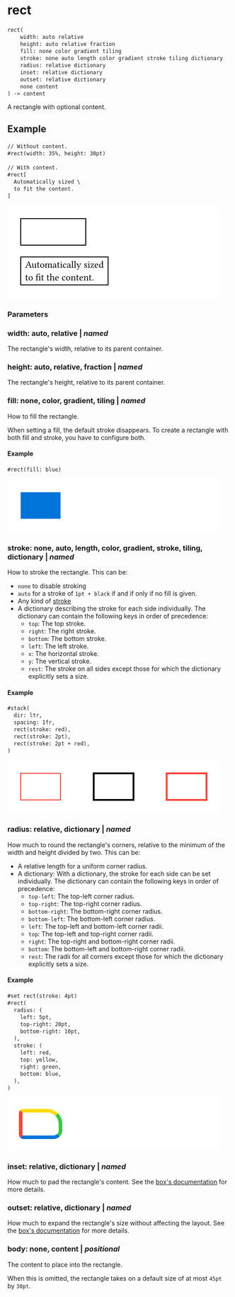 
# rect

```
rect(
    width: auto relative
    height: auto relative fraction
    fill: none color gradient tiling
    stroke: none auto length color gradient stroke tiling dictionary
    radius: relative dictionary
    inset: relative dictionary
    outset: relative dictionary
    none content
) -> content
```
A rectangle with optional content.

## Example

<div class="previewed-code">

    // Without content.
    #rect(width: 35%, height: 30pt)

    // With content.
    #rect[
      Automatically sized \
      to fit the content.
    ]

<div class="preview">

![Preview](/assets/b8c2e4acab3c02639ef4bfaa5380982a.png)

</div>

</div>


### Parameters


### width: auto, relative | _named_

The rectangle's width, relative to its parent container.


### height: auto, relative, fraction | _named_

The rectangle's height, relative to its parent container.


### fill: none, color, gradient, tiling | _named_

How to fill the rectangle.

When setting a fill, the default stroke disappears. To create a
rectangle with both fill and stroke, you have to configure both.


#### Example

<div class="previewed-code">

    #rect(fill: blue)

<div class="preview">

![Preview](/assets/5e9d207b0c933ecd5aaddeb58a002324.png)

</div>

</div>


### stroke: none, auto, length, color, gradient, stroke, tiling, dictionary | _named_

How to stroke the rectangle. This can be:

- <span class="typ-key">`none`</span> to disable stroking
- <span class="typ-key">`auto`</span> for a stroke of
  <span class="typ-num">`1pt`</span>` `<span class="typ-op">`+`</span>` black`
  if and if only if no fill is given.
- Any kind of [stroke](/reference/visualize/stroke/ "stroke")
- A dictionary describing the stroke for each side individually. The
  dictionary can contain the following keys in order of precedence:
  - `top`: The top stroke.
  - `right`: The right stroke.
  - `bottom`: The bottom stroke.
  - `left`: The left stroke.
  - `x`: The horizontal stroke.
  - `y`: The vertical stroke.
  - `rest`: The stroke on all sides except those for which the
    dictionary explicitly sets a size.


#### Example

<div class="previewed-code">

    #stack(
      dir: ltr,
      spacing: 1fr,
      rect(stroke: red),
      rect(stroke: 2pt),
      rect(stroke: 2pt + red),
    )

<div class="preview">

![Preview](/assets/44d3c9c5a1d56ba8ecfcffbc7c9144c4.png)

</div>

</div>


### radius: relative, dictionary | _named_

How much to round the rectangle's corners, relative to the minimum of
the width and height divided by two. This can be:

- A relative length for a uniform corner radius.
- A dictionary: With a dictionary, the stroke for each side can be set
  individually. The dictionary can contain the following keys in order
  of precedence:
  - `top-left`: The top-left corner radius.
  - `top-right`: The top-right corner radius.
  - `bottom-right`: The bottom-right corner radius.
  - `bottom-left`: The bottom-left corner radius.
  - `left`: The top-left and bottom-left corner radii.
  - `top`: The top-left and top-right corner radii.
  - `right`: The top-right and bottom-right corner radii.
  - `bottom`: The bottom-left and bottom-right corner radii.
  - `rest`: The radii for all corners except those for which the
    dictionary explicitly sets a size.


#### Example

<div class="previewed-code">

    #set rect(stroke: 4pt)
    #rect(
      radius: (
        left: 5pt,
        top-right: 20pt,
        bottom-right: 10pt,
      ),
      stroke: (
        left: red,
        top: yellow,
        right: green,
        bottom: blue,
      ),
    )

<div class="preview">

![Preview](/assets/3fdded0cd492aef99d7d7bf62fb32661.png)

</div>

</div>


### inset: relative, dictionary | _named_

How much to pad the rectangle's content. See the [box's
documentation](/reference/layout/box/#parameters-inset) for more
details.


### outset: relative, dictionary | _named_

How much to expand the rectangle's size without affecting the layout.
See the [box's documentation](/reference/layout/box/#parameters-outset)
for more details.


### body: none, content | _positional_

The content to place into the rectangle.

When this is omitted, the rectangle takes on a default size of at most
<span class="typ-num">`45pt`</span> by
<span class="typ-num">`30pt`</span>.

